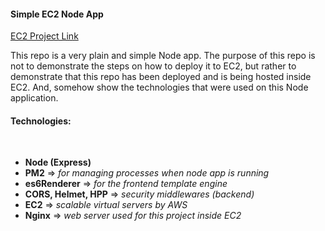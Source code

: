#### Simple EC2 Node App

[EC2 Project Link](http://ec2-75-101-190-27.compute-1.amazonaws.com/)

This repo is a very plain and simple Node app. The purpose of this repo is not to demonstrate the steps on how to deploy it to EC2, but rather to demonstrate that this repo has been deployed and is being hosted inside EC2. And, somehow show the technologies that were used on this Node application.
<br>
#### Technologies:
<br>

- **Node (Express)**
- **PM2** => *for managing processes when node app is running*
- **es6Renderer**  =>  *for the frontend template engine*
- **CORS, Helmet, HPP** => *security middlewares (backend)*
- **EC2** => *scalable virtual servers by AWS*
- **Nginx** => *web server used for this project inside EC2*

